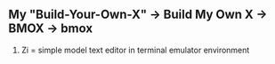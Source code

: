 ## My "Build-Your-Own-X" -> Build My Own X -> BMOX -> bmox

1. Zi = simple model text editor in terminal emulator environment
